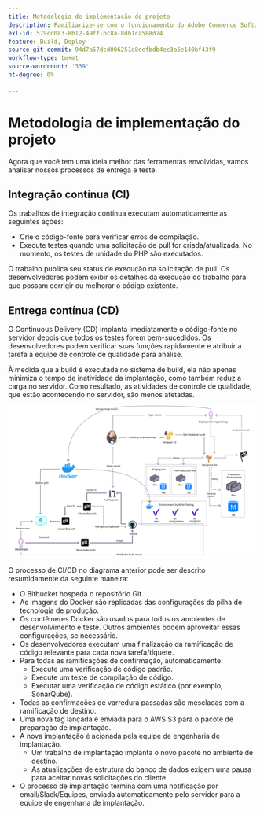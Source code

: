 ```yaml
---
title: Metodologia de implementação do projeto
description: Familiarize-se com o funcionamento do Adobe Commerce Software Delivery.
exl-id: 579cd083-8b12-49ff-bc8a-8db1ca588d74
feature: Build, Deploy
source-git-commit: 94d7a57dcd006251e8eefbdb4ec3a5e140bf43f9
workflow-type: tm+mt
source-wordcount: '339'
ht-degree: 0%

---
```


# Metodologia de implementação do projeto

Agora que você tem uma ideia melhor das ferramentas envolvidas, vamos analisar nossos processos de entrega e teste.

## Integração contínua (CI)

Os trabalhos de integração contínua executam automaticamente as seguintes ações:

- Crie o código-fonte para verificar erros de compilação.
- Execute testes quando uma solicitação de pull for criada/atualizada. No momento, os testes de unidade do PHP são executados.

O trabalho publica seu status de execução na solicitação de pull. Os desenvolvedores podem exibir os detalhes da execução do trabalho para que possam corrigir ou melhorar o código existente.

## Entrega contínua (CD)

O Continuous Delivery (CD) implanta imediatamente o código-fonte no servidor depois que todos os testes forem bem-sucedidos. Os desenvolvedores podem verificar suas funções rapidamente e atribuir a tarefa à equipe de controle de qualidade para análise.

À medida que a build é executada no sistema de build, ela não apenas minimiza o tempo de inatividade da implantação, como também reduz a carga no servidor. Como resultado, as atividades de controle de qualidade, que estão acontecendo no servidor, são menos afetadas.

![Infográfico de entrega contínua](../../assets/playbooks/cicd.svg)

O processo de CI/CD no diagrama anterior pode ser descrito resumidamente da seguinte maneira:

- O Bitbucket hospeda o repositório Git.
- As imagens do Docker são replicadas das configurações da pilha de tecnologia de produção.
- Os contêineres Docker são usados para todos os ambientes de desenvolvimento e teste. Outros ambientes podem aproveitar essas configurações, se necessário.
- Os desenvolvedores executam uma finalização da ramificação de código relevante para cada nova tarefa/tíquete.
- Para todas as ramificações de confirmação, automaticamente:
   - Execute uma verificação de código padrão.
   - Execute um teste de compilação de código.
   - Executar uma verificação de código estático (por exemplo, SonarQube).
- Todas as confirmações de varredura passadas são mescladas com a ramificação de destino.
- Uma nova tag lançada é enviada para o AWS S3 para o pacote de preparação de implantação.
- A nova implantação é acionada pela equipe de engenharia de implantação.
   - Um trabalho de implantação implanta o novo pacote no ambiente de destino.
   - As atualizações de estrutura do banco de dados exigem uma pausa para aceitar novas solicitações do cliente.
- O processo de implantação termina com uma notificação por email/Slack/Equipes, enviada automaticamente pelo servidor para a equipe de engenharia de implantação.
